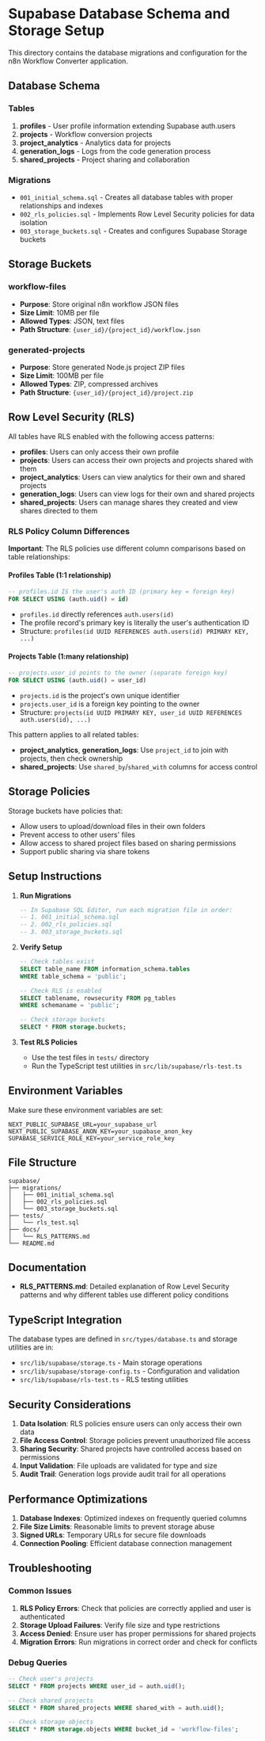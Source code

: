 # Supabase Database Schema and Storage Setup

This directory contains the database migrations and configuration for the n8n Workflow Converter application.

## Database Schema

### Tables

1. **profiles** - User profile information extending Supabase auth.users
2. **projects** - Workflow conversion projects
3. **project_analytics** - Analytics data for projects
4. **generation_logs** - Logs from the code generation process
5. **shared_projects** - Project sharing and collaboration

### Migrations

- `001_initial_schema.sql` - Creates all database tables with proper relationships and indexes
- `002_rls_policies.sql` - Implements Row Level Security policies for data isolation
- `003_storage_buckets.sql` - Creates and configures Supabase Storage buckets

## Storage Buckets

### workflow-files
- **Purpose**: Store original n8n workflow JSON files
- **Size Limit**: 10MB per file
- **Allowed Types**: JSON, text files
- **Path Structure**: `{user_id}/{project_id}/workflow.json`

### generated-projects
- **Purpose**: Store generated Node.js project ZIP files
- **Size Limit**: 100MB per file
- **Allowed Types**: ZIP, compressed archives
- **Path Structure**: `{user_id}/{project_id}/project.zip`

## Row Level Security (RLS)

All tables have RLS enabled with the following access patterns:

- **profiles**: Users can only access their own profile
- **projects**: Users can access their own projects and projects shared with them
- **project_analytics**: Users can view analytics for their own and shared projects
- **generation_logs**: Users can view logs for their own and shared projects
- **shared_projects**: Users can manage shares they created and view shares directed to them

### RLS Policy Column Differences

**Important**: The RLS policies use different column comparisons based on table relationships:

#### Profiles Table (1:1 relationship)
```sql
-- profiles.id IS the user's auth ID (primary key = foreign key)
FOR SELECT USING (auth.uid() = id)
```
- `profiles.id` directly references `auth.users(id)`
- The profile record's primary key is literally the user's authentication ID
- Structure: `profiles(id UUID REFERENCES auth.users(id) PRIMARY KEY, ...)`

#### Projects Table (1:many relationship)
```sql
-- projects.user_id points to the owner (separate foreign key)
FOR SELECT USING (auth.uid() = user_id)
```
- `projects.id` is the project's own unique identifier
- `projects.user_id` is a foreign key pointing to the owner
- Structure: `projects(id UUID PRIMARY KEY, user_id UUID REFERENCES auth.users(id), ...)`

This pattern applies to all related tables:
- **project_analytics**, **generation_logs**: Use `project_id` to join with projects, then check ownership
- **shared_projects**: Use `shared_by`/`shared_with` columns for access control

## Storage Policies

Storage buckets have policies that:
- Allow users to upload/download files in their own folders
- Prevent access to other users' files
- Allow access to shared project files based on sharing permissions
- Support public sharing via share tokens

## Setup Instructions

1. **Run Migrations**
   ```sql
   -- In Supabase SQL Editor, run each migration file in order:
   -- 1. 001_initial_schema.sql
   -- 2. 002_rls_policies.sql
   -- 3. 003_storage_buckets.sql
   ```

2. **Verify Setup**
   ```sql
   -- Check tables exist
   SELECT table_name FROM information_schema.tables 
   WHERE table_schema = 'public';

   -- Check RLS is enabled
   SELECT tablename, rowsecurity FROM pg_tables 
   WHERE schemaname = 'public';

   -- Check storage buckets
   SELECT * FROM storage.buckets;
   ```

3. **Test RLS Policies**
   - Use the test files in `tests/` directory
   - Run the TypeScript test utilities in `src/lib/supabase/rls-test.ts`

## Environment Variables

Make sure these environment variables are set:

```env
NEXT_PUBLIC_SUPABASE_URL=your_supabase_url
NEXT_PUBLIC_SUPABASE_ANON_KEY=your_supabase_anon_key
SUPABASE_SERVICE_ROLE_KEY=your_service_role_key
```

## File Structure

```
supabase/
├── migrations/
│   ├── 001_initial_schema.sql
│   ├── 002_rls_policies.sql
│   └── 003_storage_buckets.sql
├── tests/
│   └── rls_test.sql
├── docs/
│   └── RLS_PATTERNS.md
└── README.md
```

## Documentation

- **RLS_PATTERNS.md**: Detailed explanation of Row Level Security patterns and why different tables use different policy conditions

## TypeScript Integration

The database types are defined in `src/types/database.ts` and storage utilities are in:
- `src/lib/supabase/storage.ts` - Main storage operations
- `src/lib/supabase/storage-config.ts` - Configuration and validation
- `src/lib/supabase/rls-test.ts` - RLS testing utilities

## Security Considerations

1. **Data Isolation**: RLS policies ensure users can only access their own data
2. **File Access Control**: Storage policies prevent unauthorized file access
3. **Sharing Security**: Shared projects have controlled access based on permissions
4. **Input Validation**: File uploads are validated for type and size
5. **Audit Trail**: Generation logs provide audit trail for all operations

## Performance Optimizations

1. **Database Indexes**: Optimized indexes on frequently queried columns
2. **File Size Limits**: Reasonable limits to prevent storage abuse
3. **Signed URLs**: Temporary URLs for secure file downloads
4. **Connection Pooling**: Efficient database connection management

## Troubleshooting

### Common Issues

1. **RLS Policy Errors**: Check that policies are correctly applied and user is authenticated
2. **Storage Upload Failures**: Verify file size and type restrictions
3. **Access Denied**: Ensure user has proper permissions for shared projects
4. **Migration Errors**: Run migrations in correct order and check for conflicts

### Debug Queries

```sql
-- Check user's projects
SELECT * FROM projects WHERE user_id = auth.uid();

-- Check shared projects
SELECT * FROM shared_projects WHERE shared_with = auth.uid();

-- Check storage objects
SELECT * FROM storage.objects WHERE bucket_id = 'workflow-files';
```